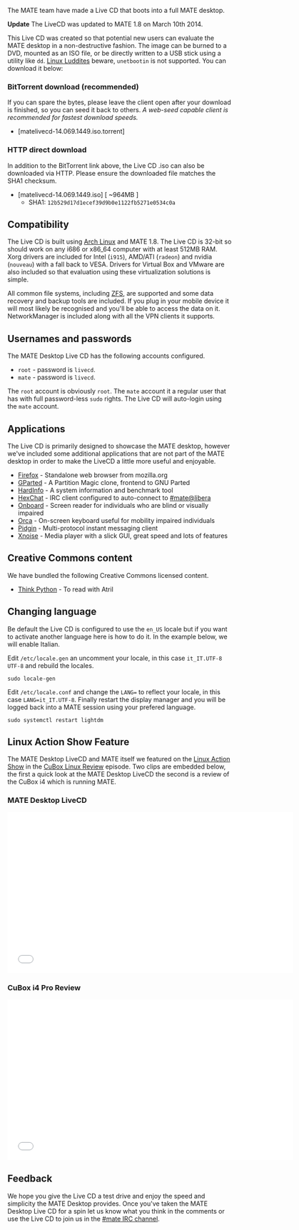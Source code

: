<!-- 
.. link: 
.. description: 
.. tags: LiveCD,Arch Linux,News
.. date: 2014/01/30 00:17:32
.. title: MATE desktop Live CD
.. slug: 2014-01-30-mate-desktop-live-cd
.. author: Martin Wimpress
-->

The MATE team have made a Live CD that boots into a full MATE desktop.

<div class="alert alert-info"><strong>Update</strong> The LiveCD was updated to MATE 1.8 on March 10th 2014.</div>

This Live CD was created so that potential new users can evaluate the MATE 
desktop in a non-destructive fashion. The image can be burned to a DVD, 
mounted as an ISO file, or be directly written to a USB stick using a utility 
like `dd`. [Linux Luddites](https://luddites.latenightlinux.com/) beware, `unetbootin` is
not supported. You can download it below:

### BitTorrent download (recommended)

If you can spare the bytes, please leave the client open after your download 
is finished, so you can seed it back to others. *A web-seed capable client is 
recommended for fastest download speeds.*

  * [matelivecd-14.069.1449.iso.torrent]

### HTTP direct download

In addition to the BitTorrent link above, the Live CD .iso can also be
downloaded via HTTP. Please ensure the downloaded file matches the SHA1
checksum.

  * [matelivecd-14.069.1449.iso] [ ~964MB ]
    * SHA1: `12b529d17d1ecef39d9b0e1122fb5271e0534c0a`

## Compatibility

The Live CD is built using [Arch Linux](https://www.archlinux.org) and MATE 
1.8. The Live CD is 32-bit so should work on any i686 or x86_64 computer
with at least 512MB RAM. Xorg drivers are included for Intel (`i915`),
AMD/ATI (`radeon`) and nvidia (`nouveau`) with a fall back to VESA.
Drivers for Virtual Box and VMware are also included so that evaluation
using these virtualization solutions is simple.

All common file systems, including [ZFS](http://open-zfs.org), are supported 
and some data recovery and backup tools are included. If you plug in your 
mobile device it will most likely be recognised and you'll be able to access 
the data on it. NetworkManager is included along with all the VPN clients it 
supports.

## Usernames and passwords

The MATE Desktop Live CD has the following accounts configured.

  * `root` - password is `livecd`.
  * `mate` - password is `livecd`.

The `root` account is obviously `root`. The `mate` account it a regular user 
that has with full password-less `sudo` rights. The Live CD will auto-login 
using the `mate` account.

## Applications

The Live CD is primarily designed to showcase the MATE desktop, however we've 
included some additional applications that are not part of the MATE desktop in 
order to make the LiveCD a little more useful and enjoyable.

  * [Firefox](https://www.mozilla.org/firefox/)   - Standalone web browser from mozilla.org
  * [GParted](https://gparted.sourceforge.io/)   - A Partition Magic clone, frontend to GNU Parted
  * [HardInfo](https://www.berlios.de/software/hardinfo/)  - A system information and benchmark tool
  * [HexChat](https://hexchat.github.io/)   - IRC client configured to auto-connect to [#mate@libera](https://web.libera.chat/?#mate)
  * [Onboard](https://www.gnome.org/projects/orca)      - Screen reader for individuals who are blind or visually impaired
  * [Orca](https://www.gnome.org/projects/orca)      - On-screen keyboard useful for mobility impaired individuals
  * [Pidgin](https://pidgin.im/)    - Multi-protocol instant messaging client
  * [Xnoise](http://www.xnoise-media-player.com/)    - Media player with a slick GUI, great speed and lots of features

## Creative Commons content

We have bundled the following Creative Commons licensed content.

  * [Think Python](https://www.greenteapress.com/thinkpython/)                        - To read with Atril

## Changing language

Be default the Live CD is configured to use the `en_US` locale but if you want 
to activate another language here is how to do it. In the example below, we 
will enable Italian.

Edit `/etc/locale.gen` an uncomment your locale, in this case `it_IT.UTF-8 UTF-8`
and rebuild the locales.

    sudo locale-gen

Edit `/etc/locale.conf` and change the `LANG=` to reflect your locale, in this 
case `LANG=it_IT.UTF-8`. Finally restart the display manager and you will be 
logged back into a MATE session using your prefered language.

    sudo systemctl restart lightdm

## Linux Action Show Feature

The MATE Desktop LiveCD and MATE itself we featured on the [Linux Action 
Show](https://www.jupiterbroadcasting.com/show/linuxactionshow/) in the [CuBox 
Linux Review](https://www.jupiterbroadcasting.com/50842/cubox-linux-review-las-s30e08/) 
episode. Two clips are embedded below, the first a quick look at the MATE 
Desktop LiveCD the second is a review of the CuBox i4 which is running MATE.

### MATE Desktop LiveCD

<iframe width="640" height="360" src="//www.youtube.com/embed/y4OpjoJiAGE?start=608" frameborder="0" allowfullscreen></iframe>

### CuBox i4 Pro Review

<iframe width="640" height="360" src="//www.youtube.com/embed/y4OpjoJiAGE?start=1925" frameborder="0" allowfullscreen></iframe>

## Feedback

We hope you give the Live CD a test drive and enjoy the speed and simplicity 
the MATE Desktop provides. Once you've taken the MATE Desktop Live CD for a 
spin let us know what you think in the comments or use the Live CD to join us 
in the [#mate IRC channel](https://webchat.freenode.net/?channels=#mate).

